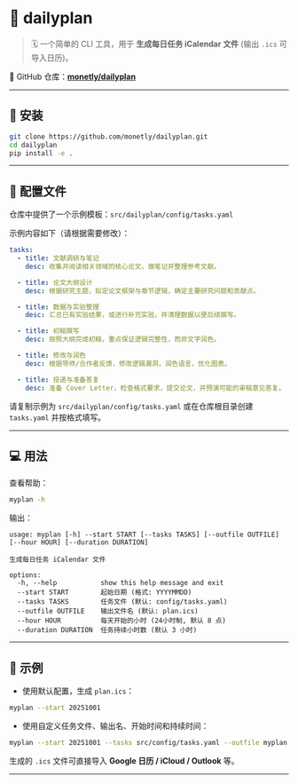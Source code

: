 # 🌟 dailyplan

> 🗓️ 一个简单的 CLI 工具，用于 **生成每日任务 iCalendar 文件** (输出 `.ics` 可导入日历)。  

📂 GitHub 仓库：[**monetly/dailyplan**](https://github.com/monetly/dailyplan)

---

## 🚀 安装

```bash
git clone https://github.com/monetly/dailyplan.git
cd dailyplan
pip install -e .
```

---

## 📝 配置文件

仓库中提供了一个示例模板：`src/dailyplan/config/tasks.yaml`  

示例内容如下（请根据需要修改）：  

```yaml
tasks:
  - title: 文献调研与笔记
    desc: 收集并阅读相关领域的核心论文，做笔记并整理参考文献。  

  - title: 论文大纲设计
    desc: 根据研究主题，拟定论文框架与章节逻辑，确定主要研究问题和贡献点。  

  - title: 数据与实验整理
    desc: 汇总已有实验结果，或进行补充实验，并清理数据以便后续撰写。  

  - title: 初稿撰写
    desc: 按照大纲完成初稿，重点保证逻辑完整性，而非文字润色。  

  - title: 修改与润色
    desc: 根据导师/合作者反馈，修改逻辑漏洞，润色语言，优化图表。  

  - title: 投递与准备答复
    desc: 准备 Cover Letter，检查格式要求，提交论文，并预演可能的审稿意见答复。  
```

请复制示例为 `src/dailyplan/config/tasks.yaml` 或在仓库根目录创建 `tasks.yaml` 并按格式填写。

---

## 💻 用法

查看帮助：

```bash
myplan -h
```

输出：

```less
usage: myplan [-h] --start START [--tasks TASKS] [--outfile OUTFILE] [--hour HOUR] [--duration DURATION]

生成每日任务 iCalendar 文件

options:
  -h, --help           show this help message and exit
  --start START        起始日期 (格式: YYYYMMDD)
  --tasks TASKS        任务文件 (默认: config/tasks.yaml)
  --outfile OUTFILE    输出文件名 (默认: plan.ics)
  --hour HOUR          每天开始的小时 (24小时制, 默认 8 点)
  --duration DURATION  任务持续小时数 (默认 3 小时)
```

---

## 🎯 示例

- 使用默认配置，生成 `plan.ics`：  
```bash
myplan --start 20251001
```

- 使用自定义任务文件、输出名、开始时间和持续时间：  
```bash
myplan --start 20251001 --tasks src/config/tasks.yaml --outfile myplan.ics --hour 9 --duration 2
```

生成的 `.ics` 文件可直接导入 **Google 日历 / iCloud / Outlook** 等。

---

